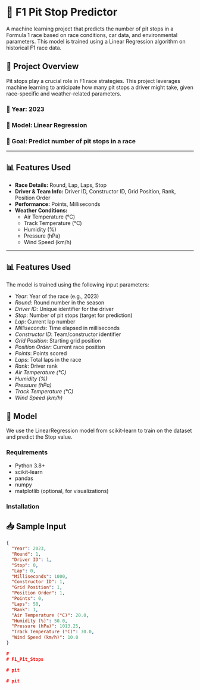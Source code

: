 # 🏁 F1 Pit Stop Predictor

A machine learning project that predicts the number of pit stops in a Formula 1 race based on race conditions, car data, and environmental parameters. This model is trained using a Linear Regression algorithm on historical F1 race data.

## 🚀 Project Overview

Pit stops play a crucial role in F1 race strategies. This project leverages machine learning to anticipate how many pit stops a driver might take, given race-specific and weather-related parameters.

### 📌 Year: 2023  
### 📌 Model: Linear Regression  
### 📌 Goal: Predict number of pit stops in a race  

---

## 📊 Features Used

- **Race Details:** Round, Lap, Laps, Stop
- **Driver & Team Info:** Driver ID, Constructor ID, Grid Position, Rank, Position Order
- **Performance:** Points, Milliseconds
- **Weather Conditions:**
  - Air Temperature (°C)
  - Track Temperature (°C)
  - Humidity (%)
  - Pressure (hPa)
  - Wind Speed (km/h)

---
## 📊 Features Used

The model is trained using the following input parameters:

- *Year*: Year of the race (e.g., 2023)
- *Round*: Round number in the season
- *Driver ID*: Unique identifier for the driver
- *Stop*: Number of pit stops (target for prediction)
- *Lap*: Current lap number
- *Milliseconds*: Time elapsed in milliseconds
- *Constructor ID*: Team/constructor identifier
- *Grid Position*: Starting grid position
- *Position Order*: Current race position
- *Points*: Points scored
- *Laps*: Total laps in the race
- *Rank*: Driver rank
- *Air Temperature (°C)*
- *Humidity (%)*
- *Pressure (hPa)*
- *Track Temperature (°C)*
- *Wind Speed (km/h)*

## 🔧 Model

We use the LinearRegression model from scikit-learn to train on the dataset and predict the Stop value.

### Requirements

- Python 3.8+
- scikit-learn
- pandas
- numpy
- matplotlib (optional, for visualizations)

### Installation


## 📥 Sample Input

```json
{
  "Year": 2023,
  "Round": 1,
  "Driver ID": 1,
  "Stop": 0,
  "Lap": 0,
  "Milliseconds": 1000,
  "Constructor ID": 1,
  "Grid Position": 1,
  "Position Order": 1,
  "Points": 0,
  "Laps": 50,
  "Rank": 1,
  "Air Temperature (°C)": 20.0,
  "Humidity (%)": 50.0,
  "Pressure (hPa)": 1013.25,
  "Track Temperature (°C)": 30.0,
  "Wind Speed (km/h)": 10.0
}

#
#   F 1 _ P i t _ S t o p s  
 #   p i t  
 #   p i t  
 